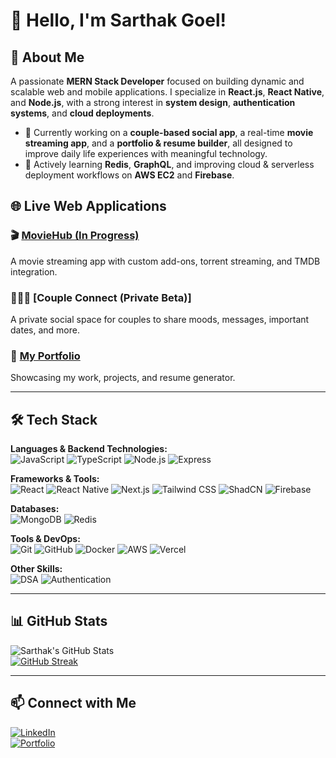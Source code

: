 # 👋 Hello, I'm Sarthak Goel!

## 🚀 About Me  
A passionate **MERN Stack Developer** focused on building dynamic and scalable web and mobile applications. I specialize in **React.js**, **React Native**, and **Node.js**, with a strong interest in **system design**, **authentication systems**, and **cloud deployments**.

- 🔭 Currently working on a **couple-based social app**, a real-time **movie streaming app**, and a **portfolio & resume builder**, all designed to improve daily life experiences with meaningful technology.
- 🌱 Actively learning **Redis**, **GraphQL**, and improving cloud & serverless deployment workflows on **AWS EC2** and **Firebase**.

## 🌐 Live Web Applications  

### 🎬 [MovieHub (In Progress)](https://your-moviehub-link.com)  
A movie streaming app with custom add-ons, torrent streaming, and TMDB integration.

### 🧑‍🤝‍🧑 [Couple Connect (Private Beta)]  
A private social space for couples to share moods, messages, important dates, and more.

### 🌟 [My Portfolio](https://your-portfolio-link.com)  
Showcasing my work, projects, and resume generator.

---

## 🛠️ Tech Stack

**Languages & Backend Technologies:**  
![JavaScript](https://img.shields.io/badge/JavaScript-F7DF1E?style=for-the-badge&logo=javascript&logoColor=black)
![TypeScript](https://img.shields.io/badge/TypeScript-007ACC?style=for-the-badge&logo=typescript&logoColor=white)
![Node.js](https://img.shields.io/badge/Node.js-339933?style=for-the-badge&logo=nodedotjs&logoColor=white)
![Express](https://img.shields.io/badge/Express-000000?style=for-the-badge&logo=express&logoColor=white)

**Frameworks & Tools:**  
![React](https://img.shields.io/badge/React-20232A?style=for-the-badge&logo=react&logoColor=61DAFB)
![React Native](https://img.shields.io/badge/React_Native-20232A?style=for-the-badge&logo=react&logoColor=61DAFB)
![Next.js](https://img.shields.io/badge/Next.js-000000?style=for-the-badge&logo=nextdotjs&logoColor=white)
![Tailwind CSS](https://img.shields.io/badge/TailwindCSS-06B6D4?style=for-the-badge&logo=tailwindcss&logoColor=white)
![ShadCN](https://img.shields.io/badge/ShadCN-FACC15?style=for-the-badge)
![Firebase](https://img.shields.io/badge/Firebase-FFCA28?style=for-the-badge&logo=firebase&logoColor=white)

**Databases:**  
![MongoDB](https://img.shields.io/badge/MongoDB-4EA94B?style=for-the-badge&logo=mongodb&logoColor=white)
![Redis](https://img.shields.io/badge/Redis-DC382D?style=for-the-badge&logo=redis&logoColor=white)

**Tools & DevOps:**  
![Git](https://img.shields.io/badge/Git-F05032?style=for-the-badge&logo=git&logoColor=white)
![GitHub](https://img.shields.io/badge/GitHub-181717?style=for-the-badge&logo=github&logoColor=white)
![Docker](https://img.shields.io/badge/Docker-2496ED?style=for-the-badge&logo=docker&logoColor=white)
![AWS](https://img.shields.io/badge/AWS_EC2-FF9900?style=for-the-badge&logo=amazonaws&logoColor=white)
![Vercel](https://img.shields.io/badge/Vercel-000000?style=for-the-badge&logo=vercel&logoColor=white)

**Other Skills:**  
![DSA](https://img.shields.io/badge/Data_Structures_&_Algorithms-6E4C13?style=for-the-badge)
![Authentication](https://img.shields.io/badge/Authentication-292D3E?style=for-the-badge)

---

## 📊 GitHub Stats  

![Sarthak's GitHub Stats](https://github-readme-stats.vercel.app/api?username=SarthakGoel&show_icons=true&theme=radical)  
[![GitHub Streak](https://streak-stats.demolab.com?user=SarthakGoel&&theme=radical)](https://git.io/streak-stats)

---

## 📫 Connect with Me  

[![LinkedIn](https://img.shields.io/badge/LinkedIn-blue?style=for-the-badge&logo=linkedin&logoColor=white)](https://www.linkedin.com/in/your-linkedin-id)  
[![Portfolio](https://img.shields.io/badge/Portfolio-000000?style=for-the-badge&logo=firefox&logoColor=white)](https://your-portfolio-link.com)
